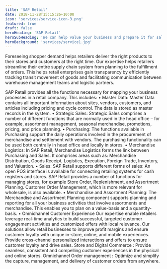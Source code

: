 ```yaml
---
title: 'SAP Retail'
date: 2018-11-28T15:15:26+10:00
icon: 'services/service-icon-3.png'
featured: true
draft: false
heroHeading: 'SAP Retail'
heroSubHeading: 'We can help value your business and prepare it for sale.'
heroBackground: 'services/service1.jpg'
---
```



Foreseeing shopper demand helps retailers deliver the right products to their stores and customers at the right time. Our expertise helps retailers streamline their entire supply chain system from planning to the fulfillment of orders. This helps retail enterprises gain transparency by efficiently tracking transit movement of goods and facilitating communication between warehouse management teams and logistic partners. 

SAP Retail provides all the functions necessary for mapping your business processes in a retail company. This includes: 
• Master Data: Master Data contains all important information about sites, vendors, customers, and articles including pricing and cycle control. The data is stored as master records in the system. 
• Strategic Sales: Strategic Sales comprises a number of different functions that are normally used in the head office – for example, assortment management, seasonal merchandise, promotions, pricing, and price planning. 
• Purchasing: The functions available in Purchasing support the daily operations involved in the procurement of merchandise and settlement with vendors. The purchasing functionality can be used both centrally in head office and locally in stores. 
• Merchandise Logistics: In SAP Retail, Merchandise Logistics forms the link between Purchasing and Sales. It comprises areas such as: Merchandise Distribution, Goods Receipt, Logistics, Execution, Foreign Trade, Inventory, and Valuation. 
• Sales: SAP Retail supports different forms of sales: An open POS interface is available for connecting retailing systems for cash registers and stores. SAP Retail provides a number of functions for managing stores, for example Store Order, Replenishment, and Assortment Planning. Customer Order Management, which is more relevant for wholesale, is also available. 
• Merchandise and Assortment Planning: The Merchandise and Assortment Planning component supports planning and reporting for all your business activities that involve assortments and merchandise. This enables you to plan on a value-basis and a quantity-basis. 
• Omnichannel Customer Experience 
Our expertise enable retailers leverage real-time analytics to build successful, targeted customer engagement activities and customized offers with local relevance. Our solutions allow retail businesses to improve profit margins and ensure customer loyalty with unique in-store, online, and mobile experiences.  
Provide cross-channel personalized interactions and offers to ensure customer loyalty and drive sales. 
Store and Digital Commerce : Provide seamless, consistent and compelling customer experiences in the physical and online stores. 
Omnichannel Order management : Optimize and simplify the capture, management, and delivery of customer orders from anywhere.
